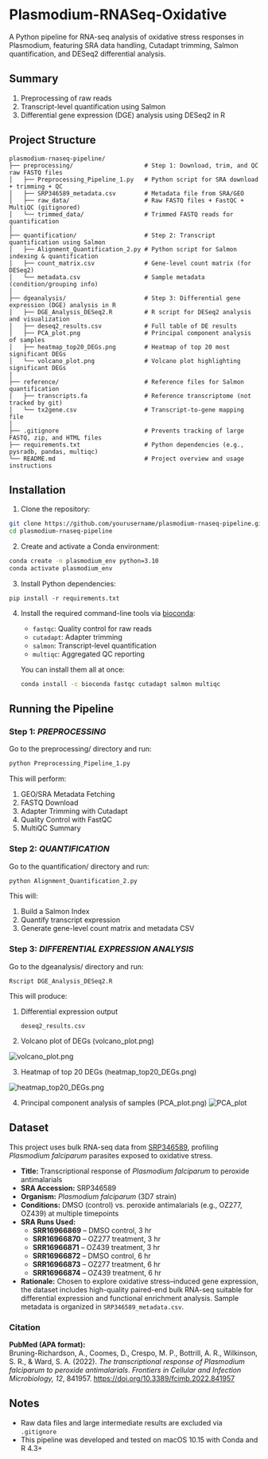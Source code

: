 # Plasmodium-RNASeq-Oxidative
A Python pipeline for RNA-seq analysis of oxidative stress responses in Plasmodium, featuring SRA data handling, Cutadapt trimming, Salmon quantification, and DESeq2 differential analysis.

## Summary
1. Preprocessing of raw reads
2. Transcript-level quantification using Salmon
3. Differential gene expression (DGE) analysis using DESeq2 in R

## Project Structure
```
plasmodium-rnaseq-pipeline/
├── preprocessing/                    # Step 1: Download, trim, and QC raw FASTQ files
│   ├── Preprocessing_Pipeline_1.py   # Python script for SRA download + trimming + QC
│   ├── SRP346589_metadata.csv        # Metadata file from SRA/GEO
│   ├── raw_data/                     # Raw FASTQ files + FastQC + MultiQC (gitignored)
│   └── trimmed_data/                 # Trimmed FASTQ reads for quantification
│
├── quantification/                   # Step 2: Transcript quantification using Salmon
│   ├── Alignment_Quantification_2.py # Python script for Salmon indexing & quantification
│   ├── count_matrix.csv              # Gene-level count matrix (for DESeq2)
│   └── metadata.csv                  # Sample metadata (condition/grouping info)
│
├── dgeanalysis/                      # Step 3: Differential gene expression (DGE) analysis in R
│   ├── DGE_Analysis_DESeq2.R         # R script for DESeq2 analysis and visualization
│   ├── deseq2_results.csv            # Full table of DE results
│   ├── PCA_plot.png                  # Principal component analysis of samples
│   ├── heatmap_top20_DEGs.png        # Heatmap of top 20 most significant DEGs
│   └── volcano_plot.png              # Volcano plot highlighting significant DEGs
│
├── reference/                        # Reference files for Salmon quantification
│   ├── transcripts.fa                # Reference transcriptome (not tracked by git)
│   └── tx2gene.csv                   # Transcript-to-gene mapping file
│
├── .gitignore                        # Prevents tracking of large FASTQ, zip, and HTML files
├── requirements.txt                  # Python dependencies (e.g., pysradb, pandas, multiqc)
└── README.md                         # Project overview and usage instructions
```
## Installation

1. Clone the repository:
```bash
git clone https://github.com/yourusername/plasmodium-rnaseq-pipeline.git
cd plasmodium-rnaseq-pipeline
```  

2. Create and activate a Conda environment:
```bash
conda create -n plasmodium_env python=3.10
conda activate plasmodium_env
```

3. Install Python dependencies:
```
pip install -r requirements.txt
```

4. Install the required command-line tools via [bioconda](https://bioconda.github.io/):
   - `fastqc`: Quality control for raw reads
   - `cutadapt`: Adapter trimming
   - `salmon`: Transcript-level quantification
   - `multiqc`: Aggregated QC reporting

   You can install them all at once:
   ```bash
   conda install -c bioconda fastqc cutadapt salmon multiqc

## Running the Pipeline

### Step 1:  *PREPROCESSING*
Go to the preprocessing/ directory and run: 
```python 
python Preprocessing_Pipeline_1.py
```
This will perform: 
1. GEO/SRA Metadata Fetching
2. FASTQ Download
3. Adapter Trimming with Cutadapt
4. Quality Control with FastQC
5. MultiQC Summary

### Step 2:  *QUANTIFICATION*
Go to the quantification/ directory and run:
```python
python Alignment_Quantification_2.py
```
This will: 
1. Build a Salmon Index
2. Quantify transcript expression
3. Generate gene-level count matrix and metadata CSV

### Step 3:  *DIFFERENTIAL EXPRESSION ANALYSIS*
Go to the dgeanalysis/ directory and run:
```
Rscript DGE_Analysis_DESeq2.R
```	
This will produce: 
1. Differential expression output
   
   ```deseq2_results.csv```

2. Volcano plot of DEGs (volcano_plot.png)
   
  ![volcano_plot.png](dgeanalysis/volcano_plot.png)

3. Heatmap of top 20 DEGs (heatmap_top20_DEGs.png)
   
  ![heatmap_top20_DEGs.png](dgeanalysis/heatmap_top20_DEGs.png)
  
4. Principal component analysis of samples (PCA_plot.png) 
  ![PCA_plot](dgeanalysis/PCA_plot.png)

## Dataset

This project uses bulk RNA-seq data from [SRP346589](https://www.ncbi.nlm.nih.gov/sra?term=SRP346589), profiling *Plasmodium falciparum* parasites exposed to oxidative stress.

- **Title:** Transcriptional response of *Plasmodium falciparum* to peroxide antimalarials  
- **SRA Accession:** SRP346589  
- **Organism:** *Plasmodium falciparum* (3D7 strain)  
- **Conditions:** DMSO (control) vs. peroxide antimalarials (e.g., OZ277, OZ439) at multiple timepoints
- **SRA Runs Used:**  
  - **SRR16966869** – DMSO control, 3 hr  
  - **SRR16966870** – OZ277 treatment, 3 hr  
  - **SRR16966871** – OZ439 treatment, 3 hr  
  - **SRR16966872** – DMSO control, 6 hr  
  - **SRR16966873** – OZ277 treatment, 6 hr  
  - **SRR16966874** – OZ439 treatment, 6 hr    
- **Rationale:** Chosen to explore oxidative stress–induced gene expression, the dataset includes high-quality paired-end bulk RNA-seq suitable for differential expression and functional enrichment analysis. Sample metadata is organized in `SRP346589_metadata.csv`.

### Citation

**PubMed (APA format):**  
Bruning-Richardson, A., Coomes, D., Crespo, M. P., Bottrill, A. R., Wilkinson, S. R., & Ward, S. A. (2022). *The transcriptional response of Plasmodium falciparum to peroxide antimalarials*. *Frontiers in Cellular and Infection Microbiology, 12*, 841957. https://doi.org/10.3389/fcimb.2022.841957

## Notes
* Raw data files and large intermediate results are excluded via ```.gitignore```
* This pipeline was developed and tested on macOS 10.15 with Conda and R 4.3+
